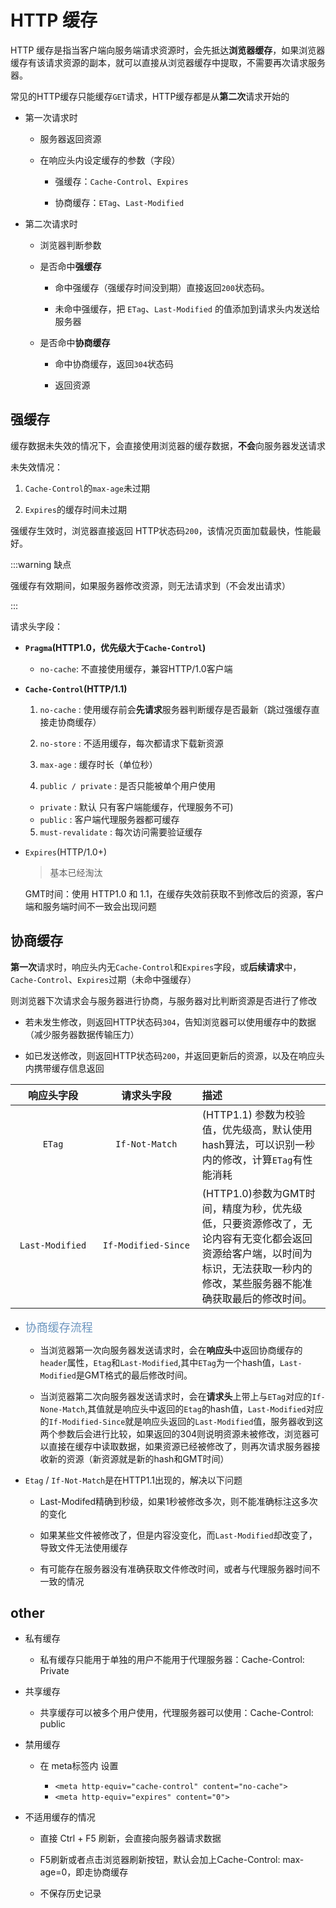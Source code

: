 # HTTP 缓存

HTTP 缓存是指当客户端向服务端请求资源时，会先抵达**浏览器缓存**，如果浏览器缓存有该请求资源的副本，就可以直接从浏览器缓存中提取，不需要再次请求服务器。

常见的HTTP缓存只能缓存`GET`请求，HTTP缓存都是从**第二次**请求开始的

- 第一次请求时
  
  - 服务器返回资源

  - 在响应头内设定缓存的参数（字段）

    - 强缓存：`Cache-Control`、`Expires`

    - 协商缓存：`ETag`、`Last-Modified`

- 第二次请求时

  - 浏览器判断参数

  - 是否命中**强缓存**
    
    - 命中强缓存（强缓存时间没到期）直接返回`200`状态码。

    - 未命中强缓存，把 `ETag`、`Last-Modified` 的值添加到请求头内发送给服务器
  
  - 是否命中**协商缓存**

    - 命中协商缓存，返回`304`状态码

    - 返回资源

## 强缓存

缓存数据未失效的情况下，会直接使用浏览器的缓存数据，**不会**向服务器发送请求

未失效情况：

  1. `Cache-Control`的`max-age`未过期

  2. `Expires`的缓存时间未过期

强缓存生效时，浏览器直接返回 HTTP状态码`200`，该情况页面加载最快，性能最好。

:::warning 缺点

强缓存有效期间，如果服务器修改资源，则无法请求到（不会发出请求）

:::

请求头字段：

- **`Pragma`(HTTP1.0，优先级大于`Cache-Control`)**

  - `no-cache`: 不直接使用缓存，兼容HTTP/1.0客户端

- **`Cache-Control`(HTTP/1.1)**

  1. `no-cache` : 使用缓存前会**先请求**服务器判断缓存是否最新（跳过强缓存直接走协商缓存）

  2. `no-store` : 不适用缓存，每次都请求下载新资源

  3. `max-age` : 缓存时长（单位秒）

  4. `public / private` : 是否只能被单个用户使用
    
    - `private` : 默认 只有客户端能缓存，代理服务不可)
    - `public` : 客户端代理服务器都可缓存

  5. `must-revalidate` : 每次访问需要验证缓存

- `Expires`(HTTP/1.0+)

  > 基本已经淘汰

  GMT时间：使用 HTTP1.0 和 1.1，在缓存失效前获取不到修改后的资源，客户端和服务端时间不一致会出现问题

## 协商缓存

**第一次**请求时，响应头内无`Cache-Control`和`Expires`字段，或**后续请求**中，`Cache-Control`、`Expires`过期（未命中强缓存）

则浏览器下次请求会与服务器进行协商，与服务器对比判断资源是否进行了修改

- 若未发生修改，则返回HTTP状态码`304`，告知浏览器可以使用缓存中的数据（减少服务器数据传输压力）

- 如已发送修改，则返回HTTP状态码`200`，并返回更新后的资源，以及在响应头内携带缓存信息返回

| <div style="width: 90pt">响应头字段</div> | <div style="width: 110pt">请求头字段</div> | 描述 |
|:----:|:--:|:--|
| `ETag` | `If-Not-Match` | (HTTP1.1) 参数为校验值，优先级高，默认使用hash算法，可以识别一秒内的修改，计算`ETag`有性能消耗 |
| `Last-Modified` | `If-Modified-Since` | (HTTP1.0)参数为GMT时间，精度为秒，优先级低，只要资源修改了，无论内容有无变化都会返回资源给客户端，以时间为标识，无法获取一秒内的修改，某些服务器不能准确获取最后的修改时间。 |

- <font size=4 color="#6B95BF">协商缓存流程</font>

  - 当浏览器第一次向服务器发送请求时，会在**响应头**中返回协商缓存的`header`属性，`Etag`和`Last-Modified`,其中`ETag`为一个hash值，`Last-Modified`是GMT格式的最后修改时间。

  - 当浏览器第二次向服务器发送请求时，会在**请求头**上带上与`ETag`对应的`If-None-Match`,其值就是响应头中返回的`Etag`的hash值，`Last-Modified`对应的`If-Modified-Since`就是响应头返回的`Last-Modified`值，服务器收到这两个参数后会进行比较，如果返回的304则说明资源未被修改，浏览器可以直接在缓存中读取数据，如果资源已经被修改了，则再次请求服务器接收新的资源（新资源就是新的hash和GMT时间）

- `Etag` / `If-Not-Match`是在HTTP1.1出现的，解决以下问题

  - Last-Modifed精确到秒级，如果1秒被修改多次，则不能准确标注这多次的变化

  - 如果某些文件被修改了，但是内容没变化，而`Last-Modified`却改变了，导致文件无法使用缓存

  - 有可能存在服务器没有准确获取文件修改时间，或者与代理服务器时间不一致的情况

## other

- 私有缓存

  - 私有缓存只能用于单独的用户不能用于代理服务器：Cache-Control: Private

- 共享缓存

  - 共享缓存可以被多个用户使用，代理服务器可以使用：Cache-Control: public

- 禁用缓存

  - 在 meta标签内 设置

    - `<meta http-equiv="cache-control" content="no-cache">`
    - `<meta http-equiv="expires" content="0">`

- 不适用缓存的情况

  - 直接 Ctrl + F5 刷新，会直接向服务器请求数据
  
  - F5刷新或者点击浏览器刷新按钮，默认会加上Cache-Control: max-age=0，即走协商缓存

  - 不保存历史记录
